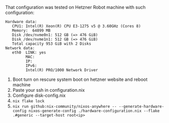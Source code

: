 That configuration was tested on Hetzner Robot machine with such configuration:
```
Hardware data:
   CPU1: Intel(R) Xeon(R) CPU E3-1275 v5 @ 3.60GHz (Cores 8)
   Memory:  64099 MB
   Disk /dev/nvme0n1: 512 GB (=> 476 GiB)
   Disk /dev/nvme1n1: 512 GB (=> 476 GiB)
   Total capacity 953 GiB with 2 Disks
Network data:
   eth0  LINK: yes
         MAC:  
         IP:   
         IPv6: 
         Intel(R) PRO/1000 Network Driver
```
         
1. Boot turn on rescure system boot on hetzner website and reboot machine
2. Paste your ssh in configuration.nix
3. Configure disk-config.nix
4. `nix flake lock`
5. `nix run github:nix-community/nixos-anywhere -- --generate-hardware-config nixos-generate-config ./hardware-configuration.nix --flake .#generic --target-host root<ip>`
    
